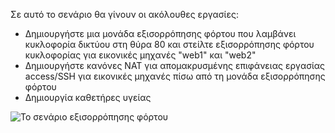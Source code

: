 Σε αυτό το σενάριο θα γίνουν οι ακόλουθες εργασίες:

* Δημιουργήστε μια μονάδα εξισορρόπησης φόρτου που λαμβάνει κυκλοφορία δικτύου στη θύρα 80 και στείλτε εξισορρόπησης φόρτου κυκλοφορίας για εικονικές μηχανές "web1" και "web2"
* Δημιουργήστε κανόνες NAT για απομακρυσμένης επιφάνειας εργασίας access/SSH για εικονικές μηχανές πίσω από τη μονάδα εξισορρόπησης φόρτου
* Δημιουργία καθετήρες υγείας

![Το σενάριο εξισορρόπησης φόρτου](./media/load-balancer-get-started-internet-scenario-include/scenario-classic.png)
